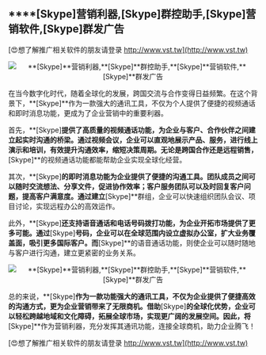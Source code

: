 ## ****[Skype]**营销利器,**[Skype]**群控助手,**[Skype]**营销软件,**[Skype]**群发广告**

[😍想了解推广相关软件的朋友请登录 http://www.vst.tw](http://www.vst.tw)

 <center><img src="https://vst.tw/MP4/tuiguang/png/8.png" alt="**[Skype]**营销利器,**[Skype]**群控助手,**[Skype]**营销软件,**[Skype]**群发广告"></center>

在当今数字化时代，随着全球化的发展，跨国交流与合作变得日益频繁。在这个背景下，**[Skype]**作为一款强大的通讯工具，不仅为个人提供了便捷的视频通话和即时消息功能，更成为了企业营销中的重要利器。

首先，**[Skype]**提供了高质量的视频通话功能，为企业与客户、合作伙伴之间建立起实时沟通的桥梁。通过视频会议，企业可以直观地展示产品、服务，进行线上演示和培训，有效提升沟通效率，缩短决策周期。无论是跨国合作还是远程销售，**[Skype]**的视频通话功能都能帮助企业实现全球化经营。

其次，**[Skype]**的即时消息功能为企业提供了便捷的沟通工具。团队成员之间可以随时交流想法、分享文件，促进协作效率；客户服务团队可以及时回复客户问题，提高客户满意度。通过建立**[Skype]**群组，企业可以快速组织团队会议、项目讨论，实现远程办公的高效运作。

此外，**[Skype]**还支持语音通话和电话号码拨打功能，为企业开拓市场提供了更多可能。通过**[Skype]**号码，企业可以在全球范围内设立虚拟办公室，扩大业务覆盖面，吸引更多国际客户。而**[Skype]**的语音通话功能，则使企业可以随时随地与客户进行沟通，建立更紧密的业务关系。

 <center><img src="https://vst.tw/MP4/tuiguang/png/7.png" alt="**[Skype]**营销利器,**[Skype]**群控助手,**[Skype]**营销软件,**[Skype]**群发广告"></center>

总的来说，**[Skype]**作为一款功能强大的通讯工具，不仅为企业提供了便捷高效的沟通方式，更为企业营销带来了无限商机。借助**[Skype]**的全球化优势，企业可以轻松跨越地域和文化障碍，拓展全球市场，实现更广阔的发展空间。因此，将**[Skype]**作为营销利器，充分发挥其通讯功能，连接全球商机，助力企业腾飞！

[😍想了解推广相关软件的朋友请登录 http://www.vst.tw](http://www.vst.tw)



